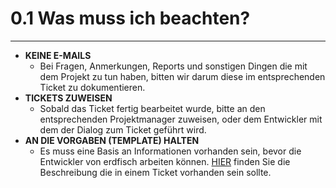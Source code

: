# 0.1 Was muss ich beachten?

---

* **KEINE E-MAILS** 
  * Bei Fragen, Anmerkungen, Reports und sonstigen Dingen die mit dem Projekt zu tun haben, bitten wir darum diese im entsprechenden Ticket zu dokumentieren. 
* **TICKETS ZUWEISEN**
  * Sobald das Ticket fertig bearbeitet wurde, bitte an den entsprechenden Projektmanager zuweisen, oder dem Entwickler mit dem der Dialog zum Ticket geführt wird.
* **AN DIE VORGABEN \(TEMPLATE\) HALTEN**
  * Es muss eine Basis an Informationen vorhanden sein, bevor die Entwickler von erdfisch arbeiten können. [HIER](/chapter1/felder-und-deren-bedeutung/34-beschreibung.md) finden Sie die Beschreibung die in einem Ticket vorhanden sein sollte.



